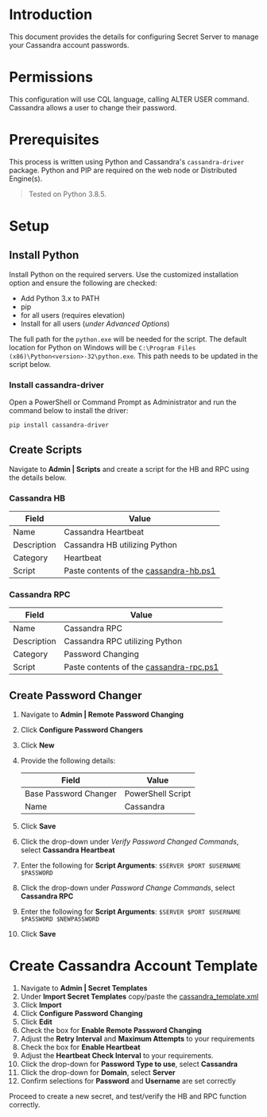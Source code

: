 # Introduction

This document provides the details for configuring Secret Server to manage your Cassandra account passwords.

# Permissions

This configuration will use CQL language, calling ALTER USER command. Cassandra allows a user to change their password.

# Prerequisites

This process is written using Python and Cassandra's `cassandra-driver` package. Python and PIP are required on the web node or Distributed Engine(s).

> Tested on Python 3.8.5.

# Setup

## Install Python

Install Python on the required servers. Use the customized installation option and ensure the following are checked:

- Add Python 3.x to PATH
- pip
- for all users (requires elevation)
- Install for all users (_under Advanced Options_)

The full path for the `python.exe` will be needed for the script. The default location for Python on Windows will be `C:\Program Files (x86)\Python<version>-32\python.exe`. This path needs to be updated in the script below.

### Install cassandra-driver

Open a PowerShell or Command Prompt as Administrator and run the command below to install the driver:

```powershell
pip install cassandra-driver
```

## Create Scripts

Navigate to **Admin | Scripts** and create a script for the HB and RPC using the details below.

### Cassandra HB

| Field       | Value                                                      |
| ----------- | ---------------------------------------------------------- |
| Name        | Cassandra Heartbeat                                        |
| Description | Cassandra HB utilizing Python                              |
| Category    | Heartbeat                                                  |
| Script      | Paste contents of the [cassandra-hb.ps1](cassandra-hb.ps1) |

### Cassandra RPC

| Field       | Value                                                        |
| ----------- | ------------------------------------------------------------ |
| Name        | Cassandra RPC                                                |
| Description | Cassandra RPC utilizing Python                               |
| Category    | Password Changing                                            |
| Script      | Paste contents of the [cassandra-rpc.ps1](cassandra-rpc.ps1) |

## Create Password Changer

1. Navigate to **Admin | Remote Password Changing**
2. Click **Configure Password Changers**
3. Click **New**
4. Provide the following details:

    | Field                 | Value             |
    | --------------------- | ----------------- |
    | Base Password Changer | PowerShell Script |
    | Name                  | Cassandra         |

5. Click **Save**
6. Click the drop-down under _Verify Password Changed Commands_, select **Cassandra Heartbeat**
7. Enter the following for **Script Arguments**: `$SERVER $PORT $USERNAME $PASSWORD`
8. Click the drop-down under _Password Change Commands_, select **Cassandra RPC**
9. Enter the following for **Script Arguments**: `$SERVER $PORT $USERNAME $PASSWORD $NEWPASSWORD`
10. Click **Save**

# Create Cassandra Account Template

1. Navigate to **Admin | Secret Templates**
2. Under **Import Secret Templates** copy/paste the [cassandra_template.xml](cassandra_template.xml)
3. Click **Import**
4. Click **Configure Password Changing**
5. Click **Edit**
6. Check the box for **Enable Remote Password Changing**
7. Adjust the **Retry Interval** and **Maximum Attempts** to your requirements
8. Check the box for **Enable Heartbeat**
9. Adjust the **Heartbeat Check Interval** to your requirements.
10. Click the drop-down for **Password Type to use**, select **Cassandra**
11. Click the drop-down for **Domain**, select **Server**
12. Confirm selections for **Password** and **Username** are set correctly

Proceed to create a new secret, and test/verify the HB and RPC function correctly.
